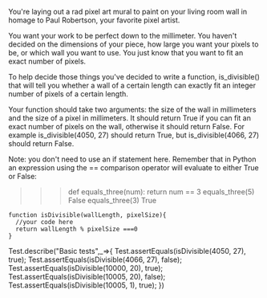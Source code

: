 You're laying out a rad pixel art mural to paint on your living room wall in homage to Paul Robertson, your favorite pixel artist.

You want your work to be perfect down to the millimeter. You haven't decided on the dimensions of your piece, how large you want your pixels to be, or which wall you want to use. You just know that you want to fit an exact number of pixels.

To help decide those things you've decided to write a function, is_divisible() that will tell you whether a wall of a certain length can exactly fit an integer number of pixels of a certain length.

Your function should take two arguments: the size of the wall in millimeters and the size of a pixel in millimeters. It should return True if you can fit an exact number of pixels on the wall, otherwise it should return False. For example is_divisible(4050, 27) should return True, but is_divisible(4066, 27) should return False.

Note: you don't need to use an if statement here. Remember that in Python an expression using the == comparison operator will evaluate to either True or False:

>>> def equals_three(num):
>>>     return num == 3
>>> equals_three(5)
False
>>> equals_three(3)
True

```
function isDivisible(wallLength, pixelSize){
  //your code here
  return wallLength % pixelSize ===0  
}
```

Test.describe("Basic tests",_=>{
Test.assertEquals(isDivisible(4050, 27), true);
Test.assertEquals(isDivisible(4066, 27), false);
Test.assertEquals(isDivisible(10000, 20), true);
Test.assertEquals(isDivisible(10005, 20), false);
Test.assertEquals(isDivisible(10005, 1), true);
})
